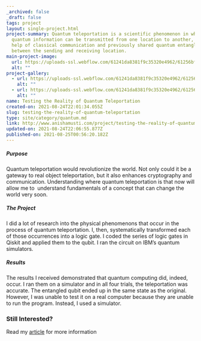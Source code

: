 ```yaml
---
_archived: false
_draft: false
tags: project
layout: single-project.html
project-summary: Quantum teleportation is a scientific phenomenon in which
  quantum information can be transmitted from one location to another, with the
  help of classical communication and previously shared quantum entanglement
  between the sending and receiving location.
main-project-image:
  url: https://uploads-ssl.webflow.com/61241da8381f9c35320e4962/61256bf5561fe7750376fe05_Quantum-Teleportation-760x390-1.png
  alt: ""
project-gallery:
  - url: https://uploads-ssl.webflow.com/61241da8381f9c35320e4962/61256c22480738a89d04b8a3_maxresdefault.jpeg
    alt: ""
  - url: https://uploads-ssl.webflow.com/61241da8381f9c35320e4962/61256c233a20ecf22d8ff642_cryptology-vs-cryptography-feature.jpeg
    alt: ""
name: Testing the Reality of Quantum Teleportation
created-on: 2021-08-24T22:01:34.055Z
slug: testing-the-reality-of-quantum-teleportation
type: site/category/quantum.md
link: http://www.anishamusti.com/project/testing-the-reality-of-quantum-teleportation
updated-on: 2021-08-24T22:06:55.877Z
published-on: 2021-08-25T00:56:20.182Z
---
```

##### **Purpose**

Quantum teleportation would revolutionize the world. Not only could it be a gateway to real object teleportation, but it also enhances cryptography and communication. Understanding where quantum teleportation is that now will allow me to  understand fundamentals of a concept that can change the world very soon.

##### **The Project**

I did a lot of research into the physical phenomenons that occur in the process of quantum teleportation. I, then, systematically transformed each of those occurrences into a logic gate. I coded the series of logic gates in Qiskit and applied them to the qubit. I ran the circuit on IBM’s quantum simulators.

##### **Results**

The results I received demonstrated that quantum computing did, indeed, occur. I ran them on a simulator and in all four trials, the teleportation was accurate. The entangled qubit ended up in the same state as the original. However, I was unable to test it on a real computer because they are unable to run the program. Instead, I used a simulator.

### Still Interested?

Read my [article](https://www.anishamusti.com/post/modern-cryptography-is-doomed/) for more information